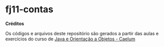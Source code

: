 # fj11-contas

<b>Créditos</b>

Os códigos e arquivos deste repositório são gerados a partir das aulas e exercícios  do curso de <a href="https://www.caelum.com.br/curso-java-orientacao-objetos">Java e Orientação a Objetos - Caelum</a>
